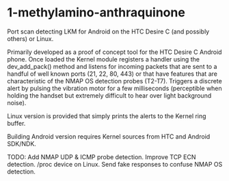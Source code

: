 1-methylamino-anthraquinone
===========================

Port scan detecting LKM for Android on the HTC Desire C (and possibly others) or Linux. 

Primarily developed as a proof of concept tool for the HTC Desire C Android phone. Once loaded the Kernel module registers a handler using the dev_add_pack() method and listens for incoming packets that are sent to a handful of well known ports (21, 22, 80, 443) or that have features that are characteristic of the NMAP OS detection probes (T2-T7). Triggers a discrete alert by pulsing the vibration motor for a few milliseconds (perceptible when holding the handset but extremely difficult to hear over light background noise). 

Linux version is provided that simply prints the alerts to the Kernel ring buffer. 

Building Android version requires Kernel sources from HTC and Android SDK/NDK.

TODO: Add NMAP UDP & ICMP probe detection. Improve TCP ECN detection. /proc device on Linux. Send fake responses to confuse NMAP OS detection. 
